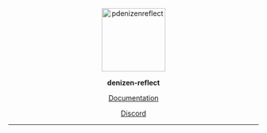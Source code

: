 <div align="center">

<img width="128" height="128" alt="pdenizenreflect" src="https://github.com/user-attachments/assets/5ebe61a4-a1e9-48b5-a5ba-da9840654db6" />

**denizen-reflect**


[Documentation](https://github.com/meigoc/denizen-reflect/wiki)
</div>

<div align="center">

[Discord](https://discord.gg/J5kZqYxUB8)
  
</div>

* * *
